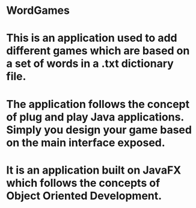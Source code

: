 # WordGames

# This is an application used to add different games which are based on a set of words in a .txt dictionary file.
# The application follows the concept of plug and play Java applications. Simply you design your game based on the main interface exposed.
# It is an application built on JavaFX which follows the concepts of Object Oriented Development.